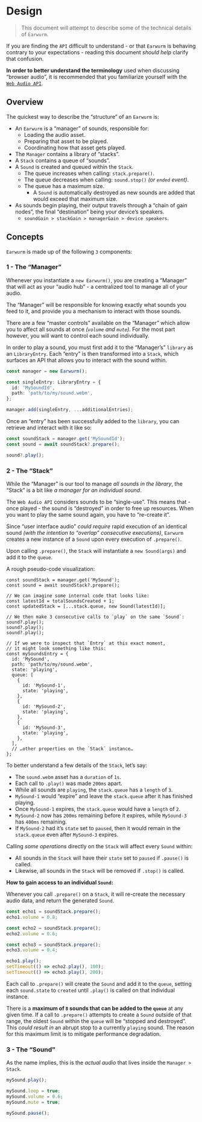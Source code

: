 # Design

> This document will attempt to describe some of the technical details of `Earwurm`.

If you are finding the `API` difficult to understand - or that `Earwurm` is behaving contrary to your expectations - reading this document _should help_ clarify that confusion.

**In order to better understand the terminology** used when discussing “browser audio”, it is recommended that you familiarize yourself with the [`Web Audio API`](https://developer.mozilla.org/en-US/docs/Web/API/Web_Audio_API).

## Overview

The quickest way to describe the “structure” of an `Earwurm` is:

- An `Earwurm` is a “manager” of sounds, responsible for:
  - Loading the audio asset.
  - Preparing that asset to be played.
  - Coordinating how that asset gets played.
- The `Manager` contains a library of “stacks”.
- A `Stack` contains a queue of “sounds”.
- A `Sound` is created and queued within the `Stack`.
  - The queue increases when calling: `stack.prepare()`.
  - The queue decreases when calling: `sound.stop()` _(or `ended` event)_.
  - The queue has a maximum size.
    - A `Sound` is automatically destroyed as new sounds are added that would exceed that maximum size.
- As sounds begin playing, their output travels through a “chain of gain nodes”, the final “destination” being your device’s speakers.
  - `soundGain > stackGain > managerGain > device speakers`.

## Concepts

`Earwurm` is made up of the following `3` components:

### 1 - The “Manager”

Whenever you instantiate a `new Earwurm()`, you are creating a “Manager” that will act as your “audio hub” - a centralized tool to manage all of your audio.

The “Manager” will be responsible for knowing exactly what sounds you feed to it, and provide you a mechanism to interact with those sounds.

There are a few “master controls” available on the “Manager” which allow you to affect all sounds at once _(`volume` and `mute`)_. For the most part however, you will want to control each sound individually.

In order to play a sound, you must first add it to the “Manager’s” `library` as an `LibraryEntry`. Each “entry” is then transformed into a `Stack`, which surfaces an API that allows you to interact with the sound within.

<!-- eslint-skip -->

```ts
const manager = new Earwurm();

const singleEntry: LibraryEntry = {
  id: 'MySoundId',
  path: 'path/to/my/sound.webm',
};

manager.add(singleEntry, ...additionalEntries);
```

Once an “entry” has been successfully added to the `library`, you can retrieve and interact with it like so:

```ts
const soundStack = manager.get('MySoundId');
const sound = await soundStack?.prepare();

sound?.play();
```

### 2 - The “Stack”

While the “Manager” is our tool to manage _all sounds in the library_, the “Stack” is a bit like _a manager for an individual sound_.

The `Web Audio API` considers sounds to be “single-use”. This means that - once played - the sound is “destroyed” in order to free up resources. When you want to play the same sound again, you have to “re-create it”.

Since “user interface audio” _could require_ rapid execution of an identical sound _(with the intention to “overlap” consecutive executions)_, `Earwurm` creates a new instance of a `Sound` upon every execution of `.prepare()`.

Upon calling `.prepare()`, the `Stack` will instantiate a `new Sound(args)` and add it to the `queue`.

A rough pseudo-code visualization:

```tsx
const soundStack = manager.get('MySound');
const sound = await soundStack?.prepare();

// We can imagine some internal code that looks like:
const latestId = totalSoundsCreated + 1;
const updatedStack = [...stack.queue, new Sound(latestId)];

// We then make 3 consecutive calls to `play` on the same `Sound`:
sound?.play();
sound?.play();
sound?.play();

// If we were to inspect that `Entry` at this exact moment,
// it might look something like this:
const mySoundsEntry = {
  id: 'MySound',
  path: 'path/to/my/sound.webm',
  state: 'playing',
  queue: [
    {
      id: 'MySound-1',
      state: 'playing',
    },
    {
      id: 'MySound-2',
      state: 'playing',
    },
    {
      id: 'MySound-3',
      state: 'playing',
    },
  ],
  // …other properties on the `Stack` instance…
};
```

To better understand a few details of the `Stack`, let’s say:

- The `sound.webm` asset has a `duration` of `1s`.
- Each call to `.play()` was made `200ms` apart.
- While all sounds are `playing`, the `stack.queue` has a `length` of `3`.
- `MySound-1` would “expire” and leave the `stack.queue` after it has finished playing.
- Once `MySound-1` expires, the `stack.queue` would have a `length` of `2`.
- `MySound-2` now has `200ms` remaining before it expires, while `MySound-3` has `400ms` remaining.
- If `MySound-2` had it’s `state` set to `paused`, then it would remain in the `stack.queue` even after `MySound-3` expires.

Calling _some operations_ directly on the `Stack` will affect every `Sound` within:

- All sounds in the `Stack` will have their `state` set to `paused` if `.pause()` is called.
- Likewise, all sounds in the `Stack` will be removed if `.stop()` is called.

**How to gain access to an individual `Sound`:**

Whenever you call `.prepare()` on a `Stack`, it will re-create the necessary audio data, and return the generated `Sound`.

```ts
const echo1 = soundStack.prepare();
echo1.volume = 0.8;

const echo2 = soundStack.prepare();
echo2.volume = 0.6;

const echo3 = soundStack.prepare();
echo3.volume = 0.4;

echo1.play();
setTimeout(() => echo2.play(), 100);
setTimeout(() => echo3.play(), 200);
```

Each call to `.prepare()` will create the `Sound` and add it to the `queue`, setting each `sound.state` to `created` until `.play()` is called on that individual instance.

There is a **maximum of `8` sounds that can be added to the `queue`** at any given time. If a call to `.prepare()` attempts to create a `Sound` outside of that range, the oldest `Sound` within the `queue` will be “stopped and destroyed”. This _could result in_ an abrupt stop to a currently `playing` sound. The reason for this maximum limit is to mitigate performance degradation.

### 3 - The “Sound”

As the name implies, this is the _actual audio_ that lives inside the `Manager > Stack`.

```ts
mySound.play();

mySound.loop = true;
mySound.volume = 0.6;
mySound.mute = true;

mySound.pause();
```

